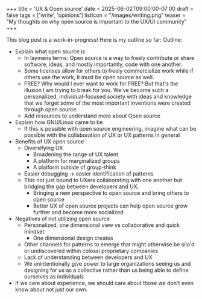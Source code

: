 +++
title = 'UX & Open source'
date = 2025-06-02T09:00:00-07:00
draft = false
tags = ['write', 'opinions']
listIcon = "/images/writing.png"
teaser = "My thoughts on why open source is important to the UX/UI community"
+++

This blog post is a work-in-progress! Here is my outline so far:
Outline:
- Explain what open source is
	- In laymens terms: Open source is a way to freely contribute or share software, ideas, and mostly importantly, code with one another. 
	- Some licenses allow for others to freely commercialize work while if others use the work, it must be open source as well.
	- FREE? Why would I ever want to work for FREE? But that's the illusion I am trying to break for you. We've become such a personalized, individual-focused society with ideas and knowledge that we forget some of the most important inventions were created through open source.
	- Add resources to understand more about Open source 
- Explain how GNU/Linux came to be
	- If this is possible with open source engineering, imagine what can be possible with the collaboration of UX or UX patterns in general
- Benefits of UX open source
	- Diversifying UX
		- Broadening the range of UX talent
		- A platform for marginalized groups
		- A platform outside of group-think
	- Easier debugging -> easier identification of patterns
	- This not just bound to UXers collaborating with one another but bridging the gap between developers and UX.
		- Bringing a new perspective to open source and bring others to open source
		- Better UX of open source projects can help open source grow further and become more socialized
- Negatives of not utilizing open source
	- Personalized, one dimensional view vs collaborative and quick mindset
		- One dimensional design creates 
	- Other channels for patterns to emerge that might otherwise be silo'd or undiscovered within colossi proprietary companies
	- Lack of understanding between developers and UX
	- We unintentionally give power to large organizations seeing us and designing for us as a collective rather than us being able to define ourselves as individuals
- If we care about experience, we should care about those we don't even know about not just our own.
